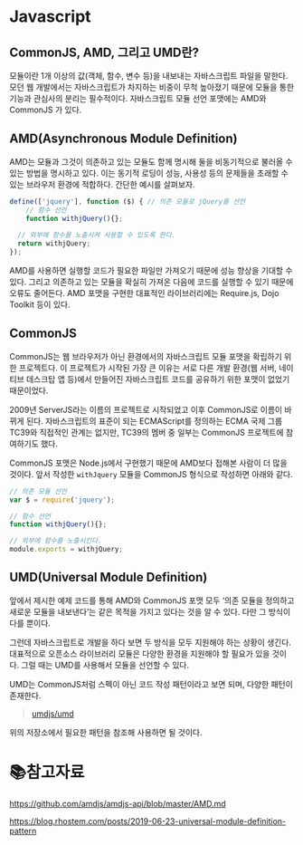 # Javascript

## CommonJS, AMD, 그리고 UMD란?

모듈이란 1개 이상의 값(객체, 함수, 변수 등)을 내보내는 자바스크립트 파일을 말한다. 모던 웹 개발에서는 자바스크립트가 차지하는 비중이 무척 높아졌기 때문에 모듈을 통한 기능과 관심사의 분리는 필수적이다. 자바스크립트 모듈 선언 포맷에는 AMD와 CommonJS 가 있다.

## AMD(Asynchronous Module Definition)

AMD는 모듈과 그것이 의존하고 있는 모듈도 함께 명시해 둘을 비동기적으로 불러올 수 있는 방법을 명시하고 있다. 이는 동기적 로딩이 성능, 사용성 등의 문제들을 초래할 수 있는 브라우저 환경에 적합하다. 간단한 예시를 살펴보자.

```js
define(['jquery'], function ($) { // 의존 모듈로 jQuery를 선언
	// 함수 선언	
	function withjQuery(){};
	
  // 외부에 함수를 노출시켜 사용할 수 있도록 한다.
  return withjQuery; 
});
```

AMD를 사용하면 실행할 코드가 필요한 파일만 가져오기 때문에 성능 향상을 기대할 수 있다. 그리고 의존하고 있는 모듈을 확실히 가져온 다음에 코드를 실행할 수 있기 때문에 오류도 줄어든다. AMD 포맷을 구현한 대표적인 라이브러리에는 Require.js, Dojo Toolkit 등이 있다.

## CommonJS

 CommonJS는 웹 브라우저가 아닌 환경에서의 자바스크립트 모듈 포맷을 확립하기 위한 프로젝트다. 이 프로젝트가 시작된 가장 큰 이유는 서로 다른 개발 환경(웹 서버, 네이티브 데스크탑 앱 등)에서 만들어진 자바스크립트 코드를 공유하기 위한 포맷이 없었기 때문이었다.

 2009년 ServerJS라는 이름의 프로젝트로 시작되었고 이후 CommonJS로 이름이 바뀌게 된다. 자바스크립트의 표준이 되는 ECMAScript를 정의하는 ECMA 국제 그룹 TC39와 직접적인 관계는 없지만, TC39의 멤버 중 일부는 CommonJS 프로젝트에 참여하기도 했다.

CommonJS 포맷은 Node.js에서 구현했기 때문에 AMD보다 접해본 사람이 더 많을 것이다. 앞서 작성한 `withJquery` 모듈을 CommonJS 형식으로 작성하면 아래와 같다.

```js
// 의존 모듈 선언 
var $ = require('jquery');

// 함수 선언	
function withjQuery(){};

// 외부에 함수를 노출시킨다.
module.exports = withjQuery;
```

## UMD(Universal Module Definition)

앞에서 제시한 예제 코드를 통해 AMD와 CommonJS 포맷 모두 ‘의존 모듈을 정의하고 새로운 모듈을 내보낸다’는 같은 목적을 가지고 있다는 것을 알 수 있다. 다만 그 방식이 다를 뿐이다.

그런데 자바스크립트로 개발을 하다 보면 두 방식을 모두 지원해야 하는 상황이 생긴다. 대표적으로 오픈소스 라이브러리 모듈은 다양한 환경을 지원해야 할 필요가 있을 것이다. 그럴 때는 UMD를 사용해서 모듈을 선언할 수 있다.

UMD는 CommonJS처럼 스펙이 아닌 코드 작성 패턴이라고 보면 되며, 다양한 패턴이 존재한다.

> [umdjs/umd](https://github.com/umdjs/umd)

위의 저장소에서 필요한 패턴을 참조해 사용하면 될 것이다.

# :books:참고자료

https://github.com/amdjs/amdjs-api/blob/master/AMD.md

https://blog.rhostem.com/posts/2019-06-23-universal-module-definition-pattern